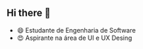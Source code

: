 ## Hi there 👋


- 😄 Estudante de Engenharia de Software
- 😍 Aspirante na área de UI e UX Desing
  
  
